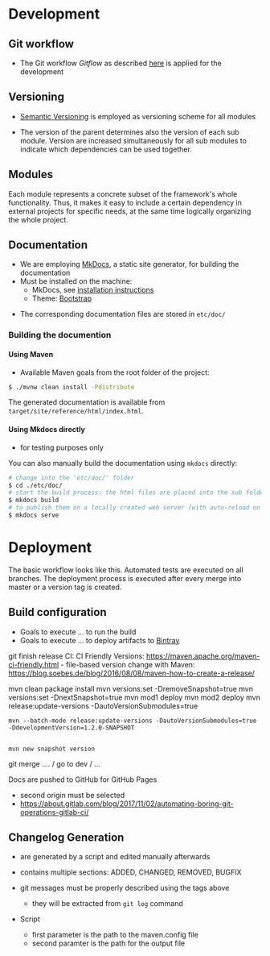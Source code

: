 # Development

## Git workflow
- The Git workflow *Gitflow* as described [here](https://www.atlassian.com/git/tutorials/comparing-workflows/gitflow-workflow) 
is applied for the development 

## Versioning

- [Semantic Versioning](https://semver.org/) is employed as versioning scheme for all modules 

- The version of the parent determines also the version of each sub module.
Version are increased simultaneously for all sub modules to indicate which dependencies
can be used together.

## Modules

Each module represents a concrete subset of the framework's whole functionality.
Thus, it makes it easy to include a certain dependency in external projects for
specific needs, at the same time logically organizing the whole project.

<!--_v3: current-->
<!--_v5: cdo migrated model-->
<!--_v6: with extra BBigraph container object-->

## Documentation

- We are employing [MkDocs](https://www.mkdocs.org), a static site generator, for building the documentation
- Must be installed on the machine:
    - MkDocs, see [installation instructions](https://www.mkdocs.org/#installation)
    - Theme: [Bootstrap](https://mkdocs.readthedocs.io/en/0.15.3/user-guide/styling-your-docs/#bootstrap-and-bootswatch-themes)
<!--        - the theme is provided with the project and resides within `etc/doc/theme/mkdocs_windmill`-->
    
- The corresponding documentation files are stored in `etc/doc/`

### Building the documention

#### Using Maven

- Available Maven goals from the root folder of the project:
```bash
$ ./mvnw clean install -Pdistribute
```
The generated documentation is available from `target/site/reference/html/index.html`.

#### Using Mkdocs directly

- for testing purposes only

You can also manually build the documentation using `mkdocs` directly:

```bash
# change into the 'etc/doc/' folder
$ cd ./etc/doc/
# start the build process: the html files are placed into the sub folder 'sites'
$ mkdocs build
# to publish them on a locally created web server (with auto-reload on changes)
$ mkdocs serve
```

# Deployment

The basic workflow looks like this.
Automated tests are executed on all branches.
The deployment process is executed after every merge into master or a 
version tag is created.

## Build configuration

- Goals to execute ... to run the build
- Goals to execute ... to deploy artifacts to [Bintray](https://bintray.com/)

git finish release
CI:
CI Friendly Versions: https://maven.apache.org/maven-ci-friendly.html
    - file-based version change with Maven: https://blog.soebes.de/blog/2016/08/08/maven-how-to-create-a-release/ 

mvn clean package install
mvn versions:set -DremoveSnapshot=true
mvn versions:set -DnextSnapshot=true
    mvn mod1 deploy
    mvn mod2 deploy
    mvn release:update-versions -DautoVersionSubmodules=true
    
    mvn --batch-mode release:update-versions -DautoVersionSubmodules=true -DdevelopmentVersion=1.2.0-SNAPSHOT


    mvn new snapshot version

git merge .... / go to dev / ...


Docs are pushed to GitHub for GitHub Pages
- second origin must be selected
- https://about.gitlab.com/blog/2017/11/02/automating-boring-git-operations-gitlab-ci/


## Changelog Generation

- are generated by a script and edited manually afterwards
- contains multiple sections: ADDED, CHANGED, REMOVED, BUGFIX
- git messages must be properly described using the tags above
    - they will be extracted from `git log` command
    
- Script
    - first parameter is the path to the maven.config file
    - second paramter is the path for the output file